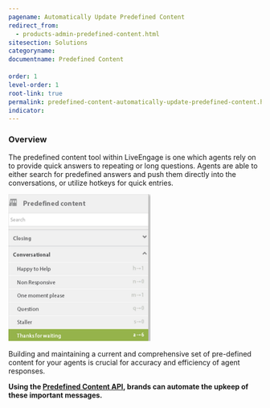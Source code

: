 ```yaml
---
pagename: Automatically Update Predefined Content
redirect_from:
  - products-admin-predefined-content.html
sitesection: Solutions
categoryname:
documentname: Predefined Content

order: 1
level-order: 1
root-link: true
permalink: predefined-content-automatically-update-predefined-content.html
indicator:
---
```


### Overview

The predefined content tool within LiveEngage is one which agents rely on to provide quick answers to repeating or long questions.  Agents are able to either search for predefined answers and push them directly into the conversations, or utilize hotkeys for quick entries.

![Predefined Content 1](img/predefinedcontent1.png)

Building and maintaining a current and comprehensive set of pre-defined content for your agents is crucial for accuracy and efficiency of agent responses.

**Using the [Predefined Content API](account-configuration-predefined-content-overview.html), brands can automate the upkeep of these important messages.**
